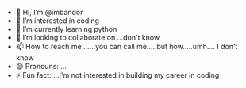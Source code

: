 - 👋 Hi, I’m @imbandor
- 👀 I’m interested in coding
- 🌱 I’m currently learning python
- 💞️ I’m looking to collaborate on ...don't know
- 📫 How to reach me ......you can call me.....but how.....umh.... I don't know
- 😄 Pronouns: ...
- ⚡ Fun fact: ...I'm not interested in building my career in coding

<!---
imbandor/imbandor is a ✨ special ✨ repository because its `README.md` (this file) appears on your GitHub profile.
You can click the Preview link to take a look at your changes.
--->
